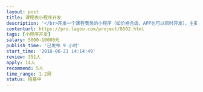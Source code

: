 ```yaml
---                
layout: post       
title: 课程表小程序开发           
description: '</br>开发一个课程表类的小程序（如价格合适，APP也可以同时开发），主要用于3-18岁（大学之前）孩子的课程管理，尤其是初中及之前孩子的家长可以方便的管理孩子的课程以及课外活动。</br></br>第一版很简单，取代很多家长和学生自制的excel课程表格，在手机上可以随时随地查看、修改课程（或各种活动）的时间安排，在APP中可设定闹钟或手机提示。</br></br>可以参考的产品为各类时间管理工具，以及类似超级课程表这样的产品。具体可以面谈或通过微信沟通。</br></br>要求开发者具有小程序或APP的开发经验，有多个成功案例可以供查看，有时间管理工具开发经验者最佳，最好在北京地区（便于后续产品迭代和维护）。最终代码归我公司所有，开发者需协助我们共同申请软件著作权。并希望长期合作，开发后续版本。</br>'     
contenturl: https://pro.lagou.com/project/8502.html      
tags: [小程序开发]            
salary: 5000-10000元          
publish_time: '已发布 9 小时'         
start_time: '2018-06-21 14:14:49'           
review: 351人                   
apply: 14人                   
recommend: 5人                   
time_range: 1-2周              
status: 招募中                  
---                 
```

